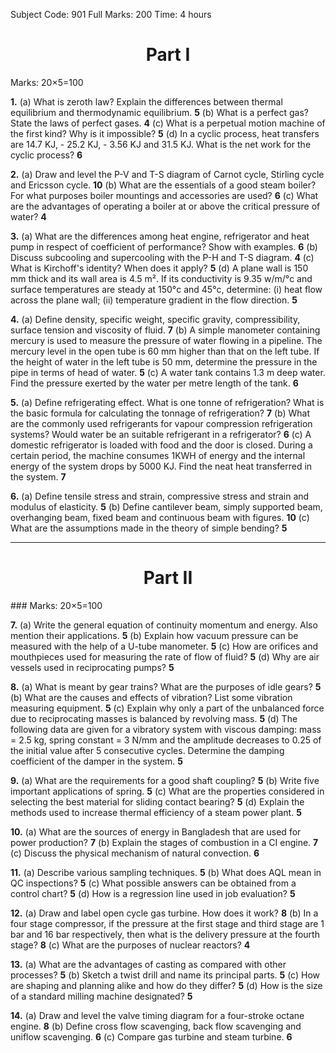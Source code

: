 
Subject Code: 901
Full Marks: 200
Time: 4 hours

<center><h1>Part I</h1></center>
Marks: 20×5=100

**1.**
(a) What is zeroth law? Explain the differences between thermal equilibrium and thermodynamic equilibrium. **5**
(b) What is a perfect gas? State the laws of perfect gases. **4**
(c) What is a perpetual motion machine of the first kind? Why is it impossible? **5**
(d) In a cyclic process, heat transfers are 14.7 KJ, - 25.2 KJ, - 3.56 KJ and 31.5 KJ. What is the net work for the cyclic process? **6**

**2.**
(a) Draw and level the P-V and T-S diagram of Carnot cycle, Stirling cycle and Ericsson cycle. **10**
(b) What are the essentials of a good steam boiler? For what purposes boiler mountings and accessories are used? **6**
(c) What are the advantages of operating a boiler at or above the critical pressure of water? **4**

**3.**
(a) What are the differences among heat engine, refrigerator and heat pump in respect of coefficient of performance? Show with examples. **6**
(b) Discuss subcooling and supercooling with the P-H and T-S diagram. **4**
(c) What is Kirchoff's identity? When does it apply? **5**
(d) A plane wall is 150 mm thick and its wall area is 4.5 m². If its conductivity is 9.35 w/m/°c and surface temperatures are steady at 150°c and 45°c, determine:
(i) heat flow across the plane wall;
(ii) temperature gradient in the flow direction. **5**

**4.**
(a) Define density, specific weight, specific gravity, compressibility, surface tension and viscosity of fluid. **7**
(b) A simple manometer containing mercury is used to measure the pressure of water flowing in a pipeline. The mercury level in the open tube is 60 mm higher than that on the left tube. If the height of water in the left tube is 50 mm, determine the pressure in the pipe in terms of head of water. **5**
(c) A water tank contains 1.3 m deep water. Find the pressure exerted by the water per metre length of the tank. **6**

**5.**
(a) Define refrigerating effect. What is one tonne of refrigeration? What is the basic formula for calculating the tonnage of refrigeration? **7**
(b) What are the commonly used refrigerants for vapour compression refrigeration systems? Would water be an suitable refrigerant in a refrigerator? **6**
(c) A domestic refrigerator is loaded with food and the door is closed. During a certain period, the machine consumes 1KWH of energy and the internal energy of the system drops by 5000 KJ. Find the neat heat transferred in the system. **7**

**6.**
(a) Define tensile stress and strain, compressive stress and strain and modulus of elasticity. **5**
(b) Define cantilever beam, simply supported beam, overhanging beam, fixed beam and continuous beam with figures. **10**
(c) What are the assumptions made in the theory of simple bending? **5**


***

<center><h1>Part II</h1></center>
### Marks: 20×5=100

**7.**
(a) Write the general equation of continuity momentum and energy. Also mention their applications. **5**
(b) Explain how vacuum pressure can be measured with the help of a U-tube manometer. **5**
(c) How are orifices and mouthpieces used for measuring the rate of flow of fluid? **5**
(d) Why are air vessels used in reciprocating pumps? **5**

**8.**
(a) What is meant by gear trains? What are the purposes of idle gears? **5**
(b) What are the causes and effects of vibration? List some vibration measuring equipment. **5**
(c) Explain why only a part of the unbalanced force due to reciprocating masses is balanced by revolving mass. **5**
(d) The following data are given for a vibratory system with viscous damping: mass = 2.5 kg, spring constant = 3 N/mm and the amplitude decreases to 0.25 of the initial value after 5 consecutive cycles. Determine the damping coefficient of the damper in the system. **5**

**9.**
(a) What are the requirements for a good shaft coupling? **5**
(b) Write five important applications of spring. **5**
(c) What are the properties considered in selecting the best material for sliding contact bearing? **5**
(d) Explain the methods used to increase thermal efficiency of a steam power plant. **5**

**10.**
(a) What are the sources of energy in Bangladesh that are used for power production? **7**
(b) Explain the stages of combustion in a CI engine. **7**
(c) Discuss the physical mechanism of natural convection. **6**

**11.**
(a) Describe various sampling techniques. **5**
(b) What does AQL mean in QC inspections? **5**
(c) What possible answers can be obtained from a control chart? **5**
(d) How is a regression line used in job evaluation? **5**

**12.**
(a) Draw and label open cycle gas turbine. How does it work? **8**
(b) In a four stage compressor, if the pressure at the first stage and third stage are 1 bar and 16 bar respectively, then what is the delivery pressure at the fourth stage? **8**
(c) What are the purposes of nuclear reactors? **4**

**13.**
(a) What are the advantages of casting as compared with other processes? **5**
(b) Sketch a twist drill and name its principal parts. **5**
(c) How are shaping and planning alike and how do they differ? **5**
(d) How is the size of a standard milling machine designated? **5**

**14.**
(a) Draw and level the valve timing diagram for a four-stroke octane engine. **8**
(b) Define cross flow scavenging, back flow scavenging and uniflow scavenging. **6**
(c) Compare gas turbine and steam turbine. **6**